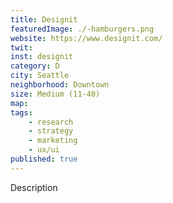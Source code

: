 ```yaml
---
title: Designit
featuredImage: ./-hamburgers.png
website: https://www.designit.com/
twit: 
inst: designit
category: D
city: Seattle
neighborhood: Downtown
size: Medium (11-40)
map: 
tags:
    - research
    - strategy
    - marketing
    - ux/ui
published: true
---
```


Description
